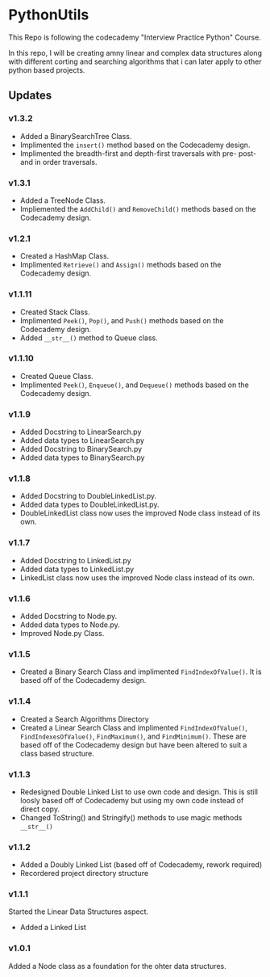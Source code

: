 # PythonUtils

This Repo is following the codecademy "Interview Practice Python" Course.

In this repo, I will be creating amny linear and complex data structures along with different corting and searching algorithms that i can later apply to other python based projects.

## Updates

### v1.3.2

- Added a BinarySearchTree Class.
- Implimented the `insert()` method based on the Codecademy design.
- Implimented the breadth-first and depth-first traversals with pre- post- and in order traversals.

### v1.3.1

- Added a TreeNode Class.
- Impliemented the `AddChild()` and `RemoveChild()` methods based on the Codecademy design.

### v1.2.1

- Created a HashMap Class.
- Implimented `Retrieve()` and `Assign()` methods based on the Codecademy design.

### v1.1.11

- Created Stack Class.
- Implimented `Peek()`, `Pop()`, and `Push()` methods based on the Codecademy design.
- Added `__str__()` method to Queue class.

### v1.1.10

- Created Queue Class.
- Implimented `Peek()`, `Enqueue()`, and `Dequeue()` methods based on the Codecademy design.

### v1.1.9

- Added Docstring to LinearSearch.py
- Added data types to LinearSearch.py
- Added Docstring to BinarySearch.py
- Added data types to BinarySearch.py

### v1.1.8

- Added Docstring to DoubleLinkedList.py.
- Added data types to DoubleLinkedList.py.
- DoubleLinkedList class now uses the improved Node class instead of its own.

### v1.1.7

- Added Docstring to LinkedList.py
- Added data types to LinkedList.py
- LinkedList class now uses the improved Node class instead of its own.

### v1.1.6

- Added Docstring to Node.py.
- Added data types to Node.py.
- Improved Node.py Class.

### v1.1.5

- Created a Binary Search Class and implimented `FindIndexOfValue()`. It is based off of the Codecademy design.

### v1.1.4

- Created a Search Algorithms Directory
- Created a Linear Search Class and implimented `FindIndexOfValue()`, `FindIndexesOfValue()`, `FindMaximum()`, and `FindMinimum()`. These are based off of the Codecademy design but have been altered to suit a class based structure.

### v1.1.3

- Redesigned Double Linked List to use own code and design. This is still loosly based off of Codecademy but using my own code instead of direct copy.
- Changed ToString() and Stringify() methods to use magic methods `__str__()`

### v1.1.2

- Added a Doubly Linked List (based off of Codecademy, rework required)
- Recordered project directory structure

### v1.1.1

Started the Linear Data Structures aspect.

- Added a Linked List

### v1.0.1

Added a Node class as a foundation for the ohter data structures.
